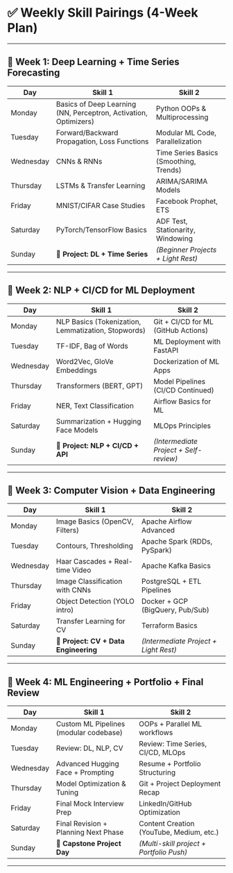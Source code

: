 # ✅ Weekly Skill Pairings (4-Week Plan)

---

## 🔹 Week 1: Deep Learning + Time Series Forecasting

| Day       | Skill 1                                                   | Skill 2                                      |
|-----------|------------------------------------------------------------|----------------------------------------------|
| Monday    | Basics of Deep Learning (NN, Perceptron, Activation, Optimizers) | Python OOPs & Multiprocessing               |
| Tuesday   | Forward/Backward Propagation, Loss Functions              | Modular ML Code, Parallelization            |
| Wednesday | CNNs & RNNs                                               | Time Series Basics (Smoothing, Trends)      |
| Thursday  | LSTMs & Transfer Learning                                 | ARIMA/SARIMA Models                         |
| Friday    | MNIST/CIFAR Case Studies                                  | Facebook Prophet, ETS                       |
| Saturday  | PyTorch/TensorFlow Basics                                 | ADF Test, Stationarity, Windowing           |
| Sunday    | 🔁 **Project: DL + Time Series**                          | _(Beginner Projects + Light Rest)_          |

---

## 🔹 Week 2: NLP + CI/CD for ML Deployment

| Day       | Skill 1                                                   | Skill 2                                        |
|-----------|------------------------------------------------------------|------------------------------------------------|
| Monday    | NLP Basics (Tokenization, Lemmatization, Stopwords)       | Git + CI/CD for ML (GitHub Actions)            |
| Tuesday   | TF-IDF, Bag of Words                                       | ML Deployment with FastAPI                     |
| Wednesday | Word2Vec, GloVe Embeddings                                 | Dockerization of ML Apps                       |
| Thursday  | Transformers (BERT, GPT)                                   | Model Pipelines (CI/CD Continued)              |
| Friday    | NER, Text Classification                                   | Airflow Basics for ML                          |
| Saturday  | Summarization + Hugging Face Models                        | MLOps Principles                               |
| Sunday    | 🔁 **Project: NLP + CI/CD + API**                         | _(Intermediate Project + Self-review)_         |

---

## 🔹 Week 3: Computer Vision + Data Engineering

| Day       | Skill 1                                                   | Skill 2                                         |
|-----------|------------------------------------------------------------|-------------------------------------------------|
| Monday    | Image Basics (OpenCV, Filters)                             | Apache Airflow Advanced                         |
| Tuesday   | Contours, Thresholding                                     | Apache Spark (RDDs, PySpark)                    |
| Wednesday | Haar Cascades + Real-time Video                            | Apache Kafka Basics                             |
| Thursday  | Image Classification with CNNs                             | PostgreSQL + ETL Pipelines                      |
| Friday    | Object Detection (YOLO intro)                              | Docker + GCP (BigQuery, Pub/Sub)               |
| Saturday  | Transfer Learning for CV                                   | Terraform Basics                                |
| Sunday    | 🔁 **Project: CV + Data Engineering**                     | _(Intermediate Project + Light Rest)_           |

---

## 🔹 Week 4: ML Engineering + Portfolio + Final Review

| Day       | Skill 1                                                   | Skill 2                                           |
|-----------|------------------------------------------------------------|---------------------------------------------------|
| Monday    | Custom ML Pipelines (modular codebase)                     | OOPs + Parallel ML workflows                      |
| Tuesday   | Review: DL, NLP, CV                                        | Review: Time Series, CI/CD, MLOps                 |
| Wednesday | Advanced Hugging Face + Prompting                          | Resume + Portfolio Structuring                    |
| Thursday  | Model Optimization & Tuning                                | Git + Project Deployment Recap                    |
| Friday    | Final Mock Interview Prep                                  | LinkedIn/GitHub Optimization                      |
| Saturday  | Final Revision + Planning Next Phase                       | Content Creation (YouTube, Medium, etc.)          |
| Sunday    | 🔁 **Capstone Project Day**                               | _(Multi-skill project + Portfolio Push)_          |

---
